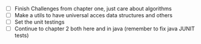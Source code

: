 - [ ] Finish Challenges from chapter one, just care about algorithms
- [ ] Make a utils to have universal acces data structures and others
- [ ] Set the unit testings
- [ ] Continue to chapter 2 both here and in java (remember to fix java JUNIT tests)